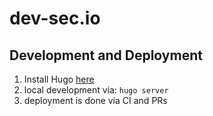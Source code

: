 # dev-sec.io

## Development and Deployment

1. Install Hugo [here](https://gohugo.io/getting-started/installing/)
2. local development via: `hugo server`
3. deployment is done via CI and PRs
